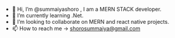 - 👋 Hi, I’m @summaiyashoro , I am a MERN STACK developer.
- 🌱 I’m currently learning .Net. 
- 💞️ I’m looking to collaborate on MERN and react native projects. 
- 📫 How to reach me -> shorosummaiya@gmail.com
